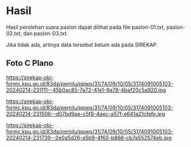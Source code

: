# Hasil

Hasil perolehan suara paslon dapat dilihat pada file paslon-01.txt, paslon-02.txt, dan paslon-03.txt.

Jika tidak ada, artinya data tersebut belum ada pada SIREKAP.

## Foto C Plano

https://sirekap-obj-formc.kpu.go.id/83da/pemilu/ppwp/31/74/09/10/05/3174091005103-20240214-231111--45b0ac85-7a72-41e1-9a78-4baf20c5a920.jpg

https://sirekap-obj-formc.kpu.go.id/83da/pemilu/ppwp/31/74/09/10/05/3174091005103-20240214-231506--d07bd9ae-c5f8-4aec-a57f-e641a21cfefe.jpg

https://sirekap-obj-formc.kpu.go.id/83da/pemilu/ppwp/31/74/09/10/05/3174091005103-20240214-231739--2e0a5d26-a5b9-4f62-b866-cb7a552574eb.jpg
